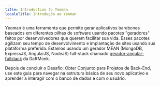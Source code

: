 ```yaml
---
title: Introduction to Yeoman
localeTitle: Introdução ao Yeoman
---
```

Yeoman é uma ferramenta que permite gerar aplicativos barebones baseados em diferentes pilhas de software usando pacotes "geradores" feitos por desenvolvedores que querem facilitar sua vida. Esses pacotes agilizam seu tempo de desenvolvimento e implantação de sites usando sua plataforma preferida. Estamos usando um gerador MEAN (MongoDB, ExpressJS, AngularJS, NodeJS) full-stack chamado [gerador-angular-fullstack](https://github.com/DaftMonk/generator-angular-fullstack) da DaftMonk.

Depois de concluir o Desafio: Obter Conjunto para Projetos de Back-End, use este guia para navegar na estrutura básica de seu novo aplicativo e aprender a interagir com o banco de dados e com o usuário.